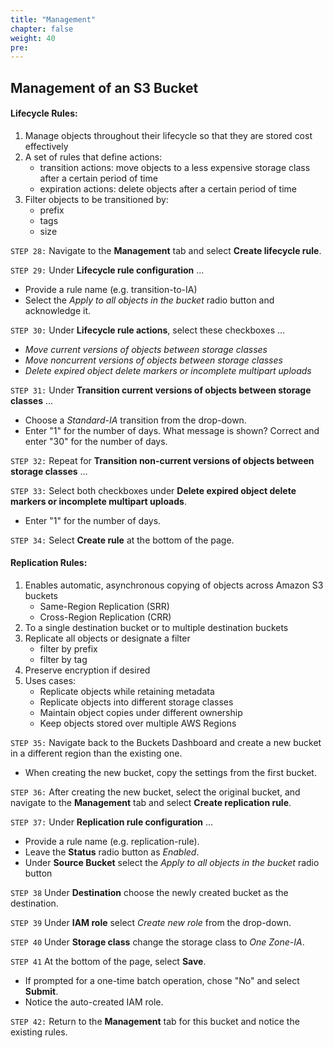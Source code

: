 ```yaml
---
title: "Management"
chapter: false
weight: 40
pre:
---
```


## Management of an S3 Bucket

#### Lifecycle Rules:
1. Manage objects throughout their lifecycle so that they are stored cost effectively
2. A set of rules that define actions:
    - transition actions:  move objects to a less expensive storage class after a certain period of time
    - expiration actions:  delete objects after a certain period of time
3. Filter objects to be transitioned by:
    - prefix
    - tags
    - size

`STEP 28:`  Navigate to the **Management** tab and select **Create lifecycle rule**.

`STEP 29:`  Under **Lifecycle rule configuration** ...
- Provide a rule name (e.g. transition-to-IA)
- Select the *Apply to all objects in the bucket* radio button and acknowledge it.

`STEP 30:`  Under **Lifecycle rule actions**, select these checkboxes ...
- *Move current versions of objects between storage classes*
- *Move noncurrent versions of objects between storage classes*
- *Delete expired object delete markers or incomplete multipart uploads*

`STEP 31:`  Under **Transition current versions of objects between storage classes** ...
- Choose a *Standard-IA* transition from the drop-down.
- Enter "1" for the number of days.  What message is shown?  Correct and enter "30" for the number of days.

`STEP 32:`  Repeat for **Transition non-current versions of objects between storage classes** ...

`STEP 33:`  Select both checkboxes under **Delete expired object delete markers or incomplete multipart uploads**.
- Enter "1" for the number of days.

`STEP 34:`  Select **Create rule** at the bottom of the page.


#### Replication Rules:
1. Enables automatic, asynchronous copying of objects across Amazon S3 buckets
    - Same-Region Replication (SRR)
    - Cross-Region Replication (CRR)
2. To a single destination bucket or to multiple destination buckets
3. Replicate all objects or designate a filter
    - filter by prefix
    - filter by tag
4. Preserve encryption if desired
5. Uses cases:
    - Replicate objects while retaining metadata
    - Replicate objects into different storage classes
    - Maintain object copies under different ownership
    - Keep objects stored over multiple AWS Regions

`STEP 35:`  Navigate back to the Buckets Dashboard and create a new bucket in a different region than the existing one.
- When creating the new bucket, copy the settings from the first bucket.

`STEP 36:`  After creating the new bucket, select the original bucket, and navigate to the **Management** tab and select **Create replication rule**.

`STEP 37:`  Under **Replication rule configuration** ...
- Provide a rule name (e.g. replication-rule).
- Leave the **Status** radio button as *Enabled*.
- Under **Source Bucket** select the *Apply to all objects in the bucket* radio button

`STEP 38`  Under **Destination** choose the newly created bucket as the destination.

`STEP 39`  Under **IAM role** select *Create new role* from the drop-down.

`STEP 40`  Under **Storage class** change the storage class to *One Zone-IA*.

`STEP 41`  At the bottom of the page, select **Save**.
- If prompted for a one-time batch operation, chose "No" and select **Submit**.
- Notice the auto-created IAM role.

`STEP 42:`  Return to the **Management** tab for this bucket and notice the existing rules.
